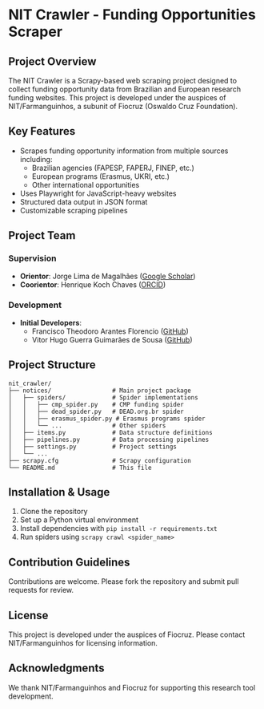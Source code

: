 # NIT Crawler - Funding Opportunities Scraper

## Project Overview

The NIT Crawler is a Scrapy-based web scraping project designed to collect funding opportunity data from Brazilian and European research funding websites. This project is developed under the auspices of NIT/Farmanguinhos, a subunit of Fiocruz (Oswaldo Cruz Foundation).

## Key Features

- Scrapes funding opportunity information from multiple sources including:
  - Brazilian agencies (FAPESP, FAPERJ, FINEP, etc.)
  - European programs (Erasmus, UKRI, etc.)
  - Other international opportunities
- Uses Playwright for JavaScript-heavy websites
- Structured data output in JSON format
- Customizable scraping pipelines

## Project Team

### Supervision
- **Orientor**: Jorge Lima de Magalhães ([Google Scholar](https://scholar.google.com.br/citations?user=_YCybrAAAAAJ&hl=pt-BR))
- **Coorientor**: Henrique Koch Chaves ([ORCID](https://orcid.org/0000-0003-3035-6799))

### Development
- **Initial Developers**:
  - Francisco Theodoro Arantes Florencio ([GitHub](https://github.com/franciscoflorencio))
  - Vitor Hugo Guerra Guimarães de Sousa ([GitHub](https://github.com/GuerraVitor/))

## Project Structure

```
nit_crawler/
├── notices/                 # Main project package
│   ├── spiders/             # Spider implementations
│   │   ├── cmp_spider.py    # CMP funding spider
│   │   ├── dead_spider.py   # DEAD.org.br spider
│   │   ├── erasmus_spider.py # Erasmus programs spider
│   │   └── ...              # Other spiders
│   ├── items.py             # Data structure definitions
│   ├── pipelines.py         # Data processing pipelines
│   ├── settings.py          # Project settings
│   └── ...
├── scrapy.cfg               # Scrapy configuration
└── README.md                # This file
```

## Installation & Usage

1. Clone the repository
2. Set up a Python virtual environment
3. Install dependencies with `pip install -r requirements.txt`
4. Run spiders using `scrapy crawl <spider_name>`

## Contribution Guidelines

Contributions are welcome. Please fork the repository and submit pull requests for review.

## License

This project is developed under the auspices of Fiocruz. Please contact NIT/Farmanguinhos for licensing information.

## Acknowledgments

We thank NIT/Farmanguinhos and Fiocruz for supporting this research tool development.
